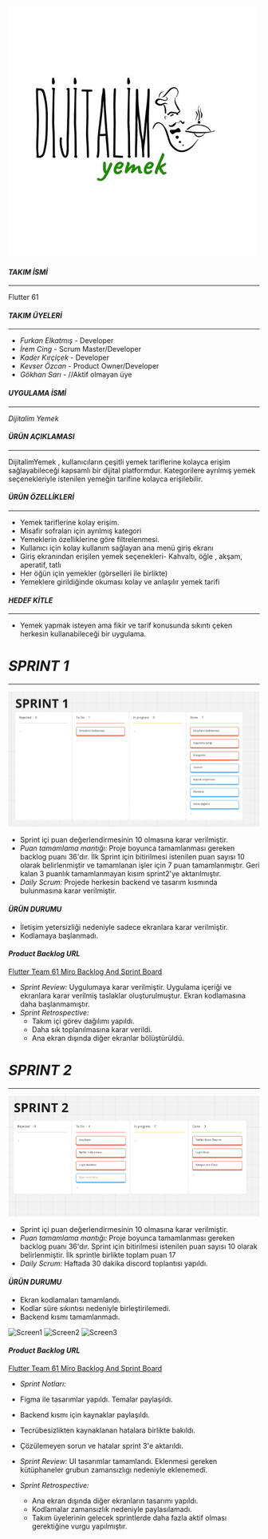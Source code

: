 ![Logo](https://github.com/iremcing9/OUA_grup61/blob/main/dijitalyemek_logo.jpg?raw=true)

#### *TAKIM İSMİ*
---
Flutter 61

 #### *TAKIM ÜYELERİ*
 ---
 - *Furkan Elkatmış* - Developer
 - *İrem Cing* - Scrum Master/Developer
 - *Kader Kırçiçek* - Developer
 - *Kevser Özcan* - Product Owner/Developer
 - *Gökhan Sarı* - //Aktif olmayan üye

#### *UYGULAMA İSMİ*
---
*Dijitalim Yemek*

#### *ÜRÜN AÇIKLAMASI*
---
DijitalimYemek , kullanıcıların çeşitli yemek tariflerine kolayca erişim sağlayabileceği kapsamlı bir dijital platformdur. Kategorilere ayrılmış yemek seçenekleriyle istenilen yemeğin tarifine kolayca erişilebilir. 

#### *ÜRÜN ÖZELLİKLERİ*
---
- Yemek tariflerine kolay erişim.
- Misafir sofraları için ayrılmış kategori
- Yemeklerin özelliklerine göre filtrelenmesi.
- Kullanıcı için kolay kullanım sağlayan ana menü giriş ekranı
- Giriş ekranından erişilen yemek seçenekleri- Kahvaltı, öğle , akşam, aperatif, tatlı
- Her öğün için yemekler (görselleri ile birlikte)
- Yemeklere girildiğinde okuması kolay ve anlaşılır yemek tarifi
  
#### *HEDEF KİTLE*
  ---
- Yemek yapmak isteyen ama fikir ve tarif konusunda sıkıntı çeken herkesin kullanabileceği bir uygulama. 

# *SPRINT 1*
---
![Sprint 1](https://github.com/iremcing9/OUA_grup61/blob/master/sprint1.jpg)
- Sprint içi puan değerlendirmesinin 10 olmasına karar verilmiştir.
- *Puan tamamlama mantığı:* Proje boyunca tamamlanması gereken backlog puanı 36'dır. İlk Sprint için bitirilmesi istenilen puan sayısı 10 olarak belirlenmiştir ve tamamlanan işler için 7 puan tamamlanmıştır. Geri kalan 3 puanlık tamamlanmayan kısım sprint2'ye aktarılmıştır.
- *Daily Scrum:* Projede herkesin backend ve tasarım kısmında bulunmasına karar verilmiştir.

#### *ÜRÜN DURUMU*
- İletişim yetersizliği nedeniyle sadece ekranlara karar verilmiştir.
- Kodlamaya başlanmadı.

#### *Product Backlog URL*
 [Flutter Team 61 Miro Backlog And Sprint Board](https://miro.com/welcomeonboard/a0lZOE90cE5pTzhoOUVjNGFRMUZqdDNha241S1ZvakJRaklGcTFzTHhIaW14MVpkeVJzbTFPZW9jZnRZUHFGNXwzNDU4NzY0NTgyNTI4OTI3MTM0fDI=?share_link_id=358005186128)

- *Sprint Review:* Uygulumaya karar verilmiştir. Uygulama içeriği ve ekranlara karar verilmiş taslaklar oluşturulmuştur. Ekran kodlamasına daha başlanmamıştır.
- *Sprint Retrospective:* 
   - Takım içi görev dağılımı yapıldı.
   - Daha sık toplanılmasına karar verildi.
   - Ana ekran dışında diğer ekranlar bölüştürüldü.



# *SPRINT 2*
---
![Sprint 2](https://github.com/iremcing9/OUA_grup61/blob/master/sprint2.jpg)
- Sprint içi puan değerlendirmesinin 10 olmasına karar verilmiştir.
- *Puan tamamlama mantığı:* Proje boyunca tamamlanması gereken backlog puanı 36'dır. Sprint için bitirilmesi istenilen puan sayısı 10 olarak belirlenmiştir. İlk sprintle birlikte toplam puan 17
- *Daily Scrum:* Haftada 30 dakika discord toplantısı yapıldı.

#### *ÜRÜN DURUMU*
- Ekran kodlamaları tamamlandı.
- Kodlar süre sıkıntısı nedeniyle birleştirilemedi. 
- Backend kısmı tamamlanmadı.

![Screen1](https://github.com/iremcing9/OUA_grup61/blob/main/screen1.jpg)
![Screen2](https://github.com/iremcing9/OUA_grup61/blob/main/screen2.jpg)
![Screen3](https://github.com/iremcing9/OUA_grup61/blob/main/screen3.jpg)

#### *Product Backlog URL*
 [Flutter Team 61 Miro Backlog And Sprint Board](https://miro.com/welcomeonboard/a0lZOE90cE5pTzhoOUVjNGFRMUZqdDNha241S1ZvakJRaklGcTFzTHhIaW14MVpkeVJzbTFPZW9jZnRZUHFGNXwzNDU4NzY0NTgyNTI4OTI3MTM0fDI=?share_link_id=358005186128)

- *Sprint Notları:*
- Figma ile tasarımlar yapıldı. Temalar paylaşıldı.
- Backend kısmı için kaynaklar paylaşıldı.
- Tecrübesizlikten kaynaklanan hatalara birlikte bakıldı.
- Çözülemeyen sorun ve hatalar sprint 3'e aktarıldı. 

- *Sprint Review:* UI tasarımlar tamamlandı. Eklenmesi gereken kütüphaneler grubun zamansızlıgı nedeniyle eklenemedi.

- *Sprint Retrospective:* 
   - Ana ekran dışında diğer ekranların tasarımı yapıldı.
   - Kodlamalar zamansızlık nedeniyle paylasılamadı.
   - Takım üyelerinin gelecek sprintlerde daha fazla aktif olması gerektiğine vurgu yapılmıştır.
